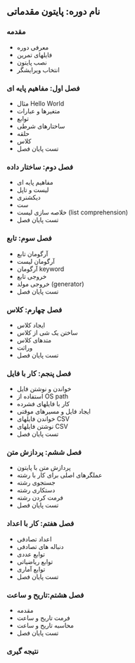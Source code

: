 ## نام دوره: پایتون مقدماتی

### مقدمه
- معرفی دوره
- فایلهای تمرین
- نصب پایتون
- انتخاب ویرایشگر 

### فصل اول: مفاهیم پایه ای
 - مثال Hello World
 - متغیرها و عبارات
 - توابع 
 - ساختارهای شرطی
 - حلقه
 - کلاس
 - تست پایان فصل

### فصل دوم: ساختار داده
- مفاهیم پایه ای
- لیست و تاپل
- دیکشنری
- ست
- خلاصه سازی لیست (list comprehension)
- تست پایان فصل

### فصل سوم: تابع
- آرگومان تابع
- آرگومان لیست
- آرگومان keyword
- خروجی تابع
- خروجی مولد (generator)
- تست پایان فصل

### فصل چهارم: کلاس
- ایجاد کلاس
- ساختن یک شی از کلاس
- متدهای کلاس
- وراثت 
- تست پایان فصل

### فصل پنجم: کار با فایل
- خواندن و نوشتن فایل
- استفاده از OS path
- کار با فایلهای فشرده
- ایجاد فایل و مسیرهای موقتی
- خواندن فایلهای CSV
- نوشتن فایلهای CSV
- تست پایان فصل

### فصل ششم: پردازش متن
- پردازش متن با پایتون
- عملگرهای اصلی برای کار با رشته
- جستجوی رشته 
- دستکاری رشته
- فرمت کردن رشته
- تست پایان فصل

### فصل هفتم: کار با اعداد
- اعداد تصادفی
- دنباله های تصادفی
- توابع عددی
- توابع ریاضیاتی
- توابع آماری
- تست پایان فصل


### فصل هشتم:تاریح و ساعت
- مقدمه
- فرمت تاریح و ساعت
- محاسبه تاریح و ساعت
- تست پایان فصل


### نتیجه گیری


